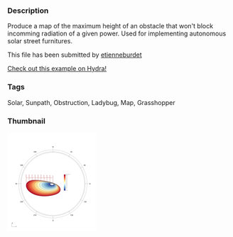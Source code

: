 ### Description 
Produce a map of the maximum height of an obstacle that won't block incomming radiation of a given power. Used for implementing autonomous solar street furnitures.

This file has been submitted by [etienneburdet](https://github.com/etienneburdet)

[Check out this example on Hydra!](http://hydrashare.github.io/hydra/viewer?owner=etienneburdet&fork=hydra&id=Minimum_distance_of_obstruction_map)
### Tags 
Solar, Sunpath, Obstruction, Ladybug, Map, Grasshopper
### Thumbnail 
![Screenshot](https://raw.githubusercontent.com/etienneburdet/hydra/master/Minimum_distance_of_obstruction_map/thumbnail.png)
